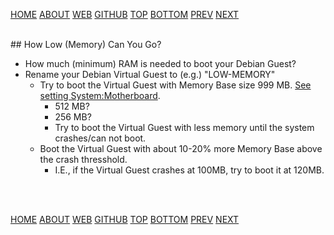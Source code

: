 ---
---

[HOME](index.md)
[ABOUT](README.md)
[WEB](https://osp4diss.vlsm.org/)
[GITHUB](https://github.com/UI-FASILKOM-OS/osp4diss/)
[TOP](#)
[BOTTOM](#endofpage)
[PREV](index.md#idx0705)
[NEXT](index.md#idx0705)

<br>
## How Low (Memory) Can You Go?

* How much (minimum) RAM is needed to boot your Debian Guest?
* Rename your Debian Virtual Guest to (e.g.) "LOW-MEMORY"
  * Try to boot the Virtual Guest with Memory Base size 999 MB. [See setting System:Motherboard](DebianGuestOnVirtualBox3.md#idx01).
    * 512 MB?
    * 256 MB?
    * Try to boot the Virtual Guest with less memory until the system crashes/can not boot.
  * Boot the Virtual Guest with about 10-20% more Memory Base above the crash thresshold.
    * I.E., if the Virtual Guest crashes at 100MB, try to boot it at 120MB.

<br id="endofpage"><br>

[HOME](index.md)
[ABOUT](README.md)
[WEB](https://osp4diss.vlsm.org/)
[GITHUB](https://github.com/UI-FASILKOM-OS/osp4diss/)
[TOP](#)
[BOTTOM](#endofpage)
[PREV](index.md#idx0705)
[NEXT](index.md#idx0705)
<br>

